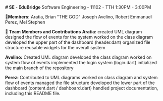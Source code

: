 **# SE - EduBridge**
Software Engineering - 11102 - TTH 1:30PM - 3:00PM

**👤Members:**
Aratia, Brian "THE GOD" Joseph
Avelino, Robert Emmanuel
Perez, Mel Stephen

**👥 Team Members and Contributions**
**Aratia:**
created UML diagram
designed the flow of events for the system
worked on the class diagram
developed the upper part of the dashboard (header.dart)
organized file structure
reusable widgets for the overall system

**Avelino:**
Created UML diagram 
developed the class diagram 
worked on system flow of events
implemented the login system (login.dart)
initialized the main branch of the repository

**Perez:**
Contributed to UML diagrams
worked on class diagram and system flow of events
managed the file structure
developed the lower part of the dashboard (content.dart / dashboard.dart)
handled project documentation, including this README file.
